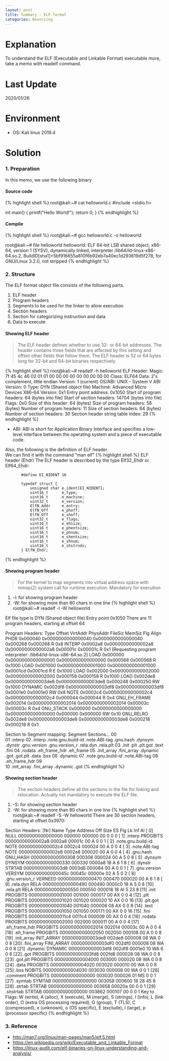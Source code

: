 ```yaml
---
layout: post
title: Summary - ELF format
categories: Reversing
---
```


# Explanation
To understand the ELF (Executable and Linkable Format) executable more, take a memo with readelf command.

# Last Update
2020/01/26

# Environment
* OS: Kali linux 2019.4

# Solution
### 1. Preparation
In this memo, we use the following binary
#### Source code
{% highlight shell %}
root@kali:~# cat helloworld.c 
#include <stdio.h>

int main() {
   printf("Hello World!");
   return 0;
}
{% endhighlight %}

#### Compile
{% highlight shell %}
root@kali:~# gcc helloworld.c -o helloworld

root@kali:~# file helloworld
helloworld: ELF 64-bit LSB shared object, x86-64, version 1 (SYSV), dynamically linked, interpreter /lib64/ld-linux-x86-64.so.2, BuildID[sha1]=5bf916655a810f6b92eb7a40ec1d293619d5f278, for GNU/Linux 3.2.0, not stripped
{% endhighlight %}

### 2. Structure
The ELF format object file consists of the following parts.
1. ELF header
2. Program headers
3. Segments to be used for the linker to allow execution
4. Section headers
5. Section for categorizing instruction and data
6. Data to execute

#### Showing ELF header
> The ELF header defines whether to use 32- or 64-bit addresses. The header contains three fields that are affected by this setting and offset other fields that follow them. The ELF header is 52 or 64 bytes long for 32-bit and 64-bit binaries respectively.

{% highlight shell %}
root@kali:~# readelf -h helloworld
ELF Header:
  Magic:   7f 45 4c 46 02 01 01 00 00 00 00 00 00 00 00 00 
  Class:                             ELF64
  Data:                              2's complement, little endian
  Version:                           1 (current)
  OS/ABI:                            UNIX - System V
  ABI Version:                       0
  Type:                              DYN (Shared object file)
  Machine:                           Advanced Micro Devices X86-64
  Version:                           0x1
  Entry point address:               0x1050
  Start of program headers:          64 (bytes into file)
  Start of section headers:          14704 (bytes into file)
  Flags:                             0x0
  Size of this header:               64 (bytes)
  Size of program headers:           56 (bytes)
  Number of program headers:         11
  Size of section headers:           64 (bytes)
  Number of section headers:         30
  Section header string table index: 29
{% endhighlight %}

* ABI: ABI is short for Application Binary Interface and specifies a low-level interface between the operating system and a piece of executable code.

Also, the following is the definition of ELF header.<br>
We can find it with the command "man elf"
{% highlight shell %}
ELF header (Ehdr)
       The ELF header is described by the type Elf32_Ehdr or Elf64_Ehdr:

           #define EI_NIDENT 16

           typedef struct {
               unsigned char e_ident[EI_NIDENT];
               uint16_t      e_type;
               uint16_t      e_machine;
               uint32_t      e_version;
               ElfN_Addr     e_entry;
               ElfN_Off      e_phoff;
               ElfN_Off      e_shoff;
               uint32_t      e_flags;
               uint16_t      e_ehsize;
               uint16_t      e_phentsize;
               uint16_t      e_phnum;
               uint16_t      e_shentsize;
               uint16_t      e_shnum;
               uint16_t      e_shstrndx;
           } ElfN_Ehdr;
{% endhighlight %}


#### Showing program header
> For the kernel to map segments into virtual address space with mmap(2) system call for runtime execution.
> Mandatory for execution

1. -l: for showing program header
2. -W: for showing more than 80 chars in one line
{% highlight shell %}
root@kali:~# readelf -l -W helloworld

Elf file type is DYN (Shared object file)
Entry point 0x1050
There are 11 program headers, starting at offset 64

Program Headers:
  Type           Offset   VirtAddr           PhysAddr           FileSiz  MemSiz   Flg Align
  PHDR           0x000040 0x0000000000000040 0x0000000000000040 0x000268 0x000268 R   0x8
  INTERP         0x0002a8 0x00000000000002a8 0x00000000000002a8 0x00001c 0x00001c R   0x1
      [Requesting program interpreter: /lib64/ld-linux-x86-64.so.2]
  LOAD           0x000000 0x0000000000000000 0x0000000000000000 0x000568 0x000568 R   0x1000
  LOAD           0x001000 0x0000000000001000 0x0000000000001000 0x0001cd 0x0001cd R E 0x1000
  LOAD           0x002000 0x0000000000002000 0x0000000000002000 0x000158 0x000158 R   0x1000
  LOAD           0x002de8 0x0000000000003de8 0x0000000000003de8 0x000248 0x000250 RW  0x1000
  DYNAMIC        0x002df8 0x0000000000003df8 0x0000000000003df8 0x0001e0 0x0001e0 RW  0x8
  NOTE           0x0002c4 0x00000000000002c4 0x00000000000002c4 0x000044 0x000044 R   0x4
  GNU_EH_FRAME   0x002014 0x0000000000002014 0x0000000000002014 0x00003c 0x00003c R   0x4
  GNU_STACK      0x000000 0x0000000000000000 0x0000000000000000 0x000000 0x000000 RW  0x10
  GNU_RELRO      0x002de8 0x0000000000003de8 0x0000000000003de8 0x000218 0x000218 R   0x1

 Section to Segment mapping:
  Segment Sections...
   00     
   01     .interp 
   02     .interp .note.gnu.build-id .note.ABI-tag .gnu.hash .dynsym .dynstr .gnu.version .gnu.version_r .rela.dyn .rela.plt 
   03     .init .plt .plt.got .text .fini 
   04     .rodata .eh_frame_hdr .eh_frame 
   05     .init_array .fini_array .dynamic .got .got.plt .data .bss 
   06     .dynamic 
   07     .note.gnu.build-id .note.ABI-tag 
   08     .eh_frame_hdr 
   09     
   10     .init_array .fini_array .dynamic .got 
{% endhighlight %}

#### Showing section header
> The section headers define all the sections in the file for linking and relocation. 
> Actually not mandatory to execute the ELF file.

1. -S: for showing section header
2. -W: for showing more than 80 chars in one line
{% highlight shell %}
root@kali:~# readelf -S -W helloworld
There are 30 section headers, starting at offset 0x3970:

Section Headers:
  [Nr] Name              Type            Address          Off    Size   ES Flg Lk Inf Al
  [ 0]                   NULL            0000000000000000 000000 000000 00      0   0  0
  [ 1] .interp           PROGBITS        00000000000002a8 0002a8 00001c 00   A  0   0  1
  [ 2] .note.gnu.build-id NOTE            00000000000002c4 0002c4 000024 00   A  0   0  4
  [ 3] .note.ABI-tag     NOTE            00000000000002e8 0002e8 000020 00   A  0   0  4
  [ 4] .gnu.hash         GNU_HASH        0000000000000308 000308 000024 00   A  5   0  8
  [ 5] .dynsym           DYNSYM          0000000000000330 000330 0000a8 18   A  6   1  8
  [ 6] .dynstr           STRTAB          00000000000003d8 0003d8 000084 00   A  0   0  1
  [ 7] .gnu.version      VERSYM          000000000000045c 00045c 00000e 02   A  5   0  2
  [ 8] .gnu.version_r    VERNEED         0000000000000470 000470 000020 00   A  6   1  8
  [ 9] .rela.dyn         RELA            0000000000000490 000490 0000c0 18   A  5   0  8
  [10] .rela.plt         RELA            0000000000000550 000550 000018 18  AI  5  23  8
  [11] .init             PROGBITS        0000000000001000 001000 000017 00  AX  0   0  4
  [12] .plt              PROGBITS        0000000000001020 001020 000020 10  AX  0   0 16
  [13] .plt.got          PROGBITS        0000000000001040 001040 000008 08  AX  0   0  8
  [14] .text             PROGBITS        0000000000001050 001050 000171 00  AX  0   0 16
  [15] .fini             PROGBITS        00000000000011c4 0011c4 000009 00  AX  0   0  4
  [16] .rodata           PROGBITS        0000000000002000 002000 000011 00   A  0   0  4
  [17] .eh_frame_hdr     PROGBITS        0000000000002014 002014 00003c 00   A  0   0  4
  [18] .eh_frame         PROGBITS        0000000000002050 002050 000108 00   A  0   0  8
  [19] .init_array       INIT_ARRAY      0000000000003de8 002de8 000008 08  WA  0   0  8
  [20] .fini_array       FINI_ARRAY      0000000000003df0 002df0 000008 08  WA  0   0  8
  [21] .dynamic          DYNAMIC         0000000000003df8 002df8 0001e0 10  WA  6   0  8
  [22] .got              PROGBITS        0000000000003fd8 002fd8 000028 08  WA  0   0  8
  [23] .got.plt          PROGBITS        0000000000004000 003000 000020 08  WA  0   0  8
  [24] .data             PROGBITS        0000000000004020 003020 000010 00  WA  0   0  8
  [25] .bss              NOBITS          0000000000004030 003030 000008 00  WA  0   0  1
  [26] .comment          PROGBITS        0000000000000000 003030 000026 01  MS  0   0  1
  [27] .symtab           SYMTAB          0000000000000000 003058 000600 18     28  45  8
  [28] .strtab           STRTAB          0000000000000000 003658 00020a 00      0   0  1
  [29] .shstrtab         STRTAB          0000000000000000 003862 000107 00      0   0  1
Key to Flags:
  W (write), A (alloc), X (execute), M (merge), S (strings), I (info),
  L (link order), O (extra OS processing required), G (group), T (TLS),
  C (compressed), x (unknown), o (OS specific), E (exclude),
  l (large), p (processor specific)
{% endhighlight %}

### 3. Reference

* <a href="http://man7.org/linux/man-pages/man5/elf.5.html">http://man7.org/linux/man-pages/man5/elf.5.html</a>
* <a href="https://en.wikipedia.org/wiki/Executable_and_Linkable_Format">https://en.wikipedia.org/wiki/Executable_and_Linkable_Format</a>
* <a href="https://linux-audit.com/elf-binaries-on-linux-understanding-and-analysis/">https://linux-audit.com/elf-binaries-on-linux-understanding-and-analysis/</a>
